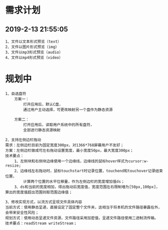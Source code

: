 # 需求计划

## 2019-2-13 21:55:05

    1、文件以文本形式预览（text）
    2、文件以图片形式预览（img）
    3、文件以mp3形式预览（audio）
    4、文件以mp4形式预览（video）


# 规划中

    1、自选盘符
        方案一：
            打开应用后，默认C盘，
            通过用户主动选择，可更改映射另一个盘作为静态资源
        
        方案二：
            打开应用后，读取用户系统中的所有盘符，
            全部进行静态资源映射

    2、支持左侧边栏拖动
    需求：左侧边栏目前为固定宽度300px，对1366*768屏幕用户不友好；
    方案：左侧边栏做成可左右拖动设置宽度，最小宽度50px，最大宽度300px；
    技术要点：
        1、左侧块和右侧块边缘使用一个边缘线，边缘线的鼠标hover样式为cursor:w-resize;
        2、边缘线左右拖动时，鼠标touchstart时记录位置，touchend和touchover记录结束位置，
            计算两个位置的水平位移量，作为左侧边栏的宽度增加值ds；
        3、ds和当前的宽度相加，得出拖动后宽度值，宽度范围左右限制墙为[50px,100px]，算出的宽度值超出范围则取范围边缘值；

    3、修改实现方式，以流方式呈现文件具体内容
    当前方式：使用静态呈递，直接设定了固定整个文件夹，这相当于将本机的文件路径暴露在外，会带来安全性风险；
    规划方式：使用动态呈递文件资源，文件路径采用加密值，呈递文件路径使用二进制流传输。
    技术要点：readStream writeStream；